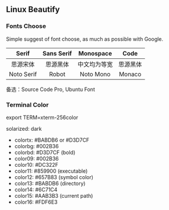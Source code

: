Linux Beautify
------

### Fonts Choose

Simple suggest of font choose, as much as possible with Google.

| Serif | Sans Serif | Monospace | Code |
|:----:|:----:|:----:|:----:|
| 思源宋体 | 思源黑体 |中文均为等宽| 思源黑体|
| Noto Serif | Robot | Noto Mono | Monaco |
 
备选：Source Code Pro, Ubuntu Font

### Terminal Color

export TERM=xterm-256color

solarized: dark

- colortx: #BABDB6 or #D3D7CF
- colorbg: #002B36
- colorbd: #D3D7CF (bold)
- color09: #002B36
- color10: #DC322F
- color11: #859900 (executable)
- color12: #657B83 (symbol color)
- color13: #BABDB6 (directory)
- color14: #6C71C4
- color15: #AAB3B3 (current path)
- color16: #FDF6E3
